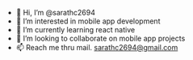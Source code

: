 - 👋 Hi, I’m @sarathc2694
- 👀 I’m interested in mobile app development
- 🌱 I’m currently learning react native 
- 💞️ I’m looking to collaborate on mobile app projects
- 📫 Reach me thru mail. sarathc2694@gmail.com

<!---
sarathc2694/sarathc2694 is a ✨ special ✨ repository because its `README.md` (this file) appears on your GitHub profile.
You can click the Preview link to take a look at your changes.
--->
